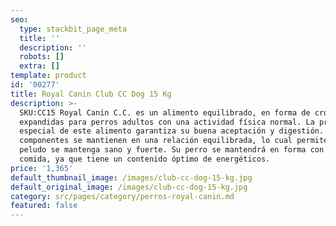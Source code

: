 ```yaml
---
seo:
  type: stackbit_page_meta
  title: ''
  description: ''
  robots: []
  extra: []
template: product
id: '00277'
title: Royal Canin Club CC Dog 15 Kg
description: >-
  SKU:CC15 Royal Canin C.C. es un alimento equilibrado, en forma de croquetas
  expandidas para perros adultos con una actividad física normal. La preparación
  especial de este alimento garantiza su buena aceptación y digestión. Sus
  componentes se mantienen en una relación equilibrada, lo cual permite que tu
  peludo se mantenga sano y fuerte. Su perro se mantendrá en forma con esta
  comida, ya que tiene un contenido óptimo de energéticos.
price: '1,365'
default_thumbnail_image: /images/club-cc-dog-15-kg.jpg
default_original_image: /images/club-cc-dog-15-kg.jpg
category: src/pages/category/perros-royal-canin.md
featured: false
---
```

